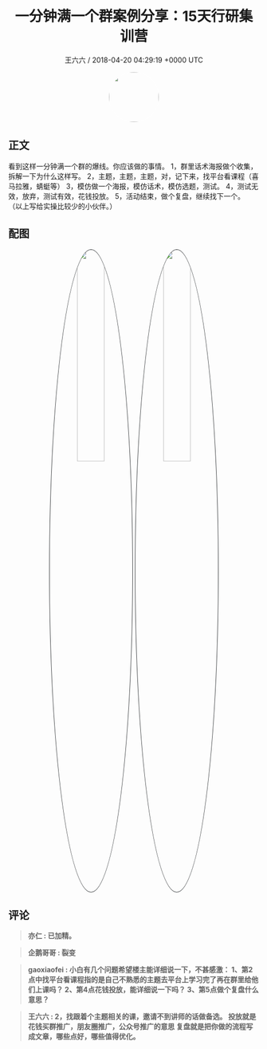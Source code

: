 <h1 align="center">一分钟满一个群案例分享：15天行研集训营</h1>
<p align="center">
    <a>王六六 / 2018-04-20 04:29:19 &#43;0000 UTC</a>
</p>

<div align="center">
    <img src="https://images.zsxq.com/FjoEggTJXg0GLhFKLn_iorf4P59Z?e=1590940799&amp;token=kIxbL07-8jAj8w1n4s9zv64FuZZNEATmlU_Vm6zD:ri9uHackkQeE-KOwebEfmaM-3AM=" width="100" height="100" style="border:1px solid;border-radius:50%; color:#ffffff"/>
</div>

## 正文

<div>
    看到这样一分钟满一个群的爆线。你应该做的事情。
1，群里话术海报做个收集，拆解一下为什么这样写。
2，主题，主题，主题，对，记下来，找平台看课程（喜马拉雅，蜻蜓等）
3，模仿做一个海报，模仿话术，模仿选题，测试。
4，测试无效，放弃，测试有效，花钱投放。
5，活动结束，做个复盘，继续找下一个。
（以上写给实操比较少的小伙伴。）
</div>

## 配图
<div class="image" align="center">

<img src="https://images.zsxq.com/FmxVKs4TrxGoM3creObUiC3A8wD-?imageMogr2/auto-orient/thumbnail/800x/format/jpg/blur/1x0/quality/75&amp;e=1590940799&amp;token=kIxbL07-8jAj8w1n4s9zv64FuZZNEATmlU_Vm6zD:fAU8LqAZx-fuulsAhkhrmiy6vs8=" width="33%" height="33%" style="border:1px solid;border-radius:50%; color:#3c3f41"/>

<img src="https://images.zsxq.com/FqXE9R55byF6VOdprp5waRlIczg4?e=1590940799&amp;token=kIxbL07-8jAj8w1n4s9zv64FuZZNEATmlU_Vm6zD:oL5u2stV4VZi-tZvTj6QEq-fwgI=" width="33%" height="33%" style="border:1px solid;border-radius:50%; color:#3c3f41"/>

</div>

## 评论

<div align="left">
<div>

<blockquote >
<span> <strong>亦仁 : 已加精。 </strong></span>
</blockquote>

<blockquote >
<span> <strong>企鹅哥哥 : 裂变 </strong></span>
</blockquote>

<blockquote >
<span> <strong>gaoxiaofei : 小白有几个问题希望楼主能详细说一下，不甚感激：
1、第2点中找平台看课程指的是自己不熟悉的主题去平台上学习完了再在群里给他们上课吗？
2、第4点花钱投放，能详细说一下吗？
3、第5点做个复盘什么意思？ </strong></span>
</blockquote>

<blockquote >
<span> <strong>王六六 : 2，找跟着个主题相关的课，邀请不到讲师的话做备选。
投放就是花钱买群推广，朋友圈推广，公众号推广的意思
复盘就是把你做的流程写成文章，哪些点好，哪些值得优化。 </strong></span>
</blockquote>

</div>
</div>